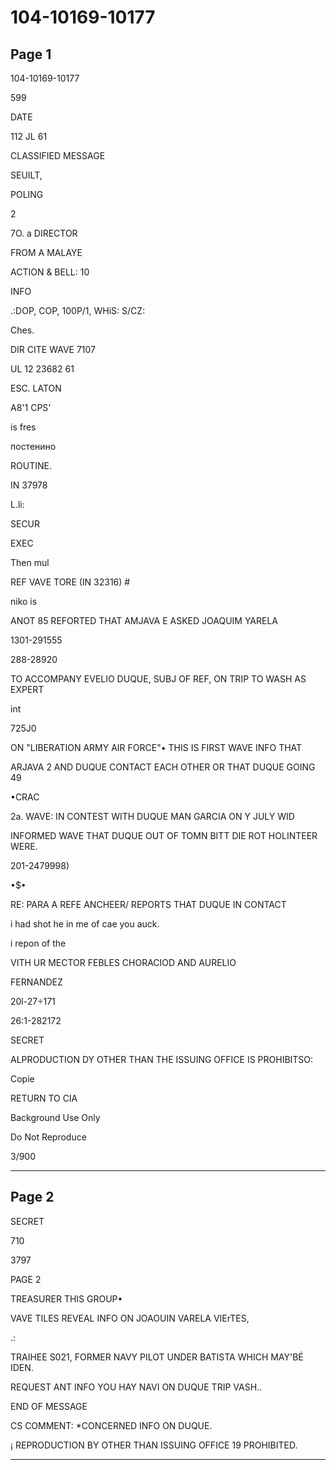 # 104-10169-10177

## Page 1

104-10169-10177

599

DATE

112 JL 61

CLASSIFIED MESSAGE

SEUILT,

POLING

2

7O. a DIRECTOR

FROM A MALAYE

ACTION & BELL: 10

INFO

.:DOP, COP, 100P/1, WHiS: S/CZ:

Ches.

DIR CITE WAVE 7107

UL 12 23682 61

ESC. LATON

A8'1 CPS'

is fres

постенино

ROUTINE.

IN 37978

L.li:

SECUR

EXEC

Then mul

REF VAVE TORE (IN 32316) #

niko is

ANOT 85 REFORTED THAT AMJAVA E ASKED JOAQUIM YARELA

1301-291555

288-28920

TO ACCOMPANY EVELIO DUQUE, SUBJ OF REF, ON TRIP TO WASH AS EXPERT

int

725J0

ON "LIBERATION ARMY AIR FORCE"• THIS IS FIRST WAVE INFO THAT

ARJAVA 2 AND DUQUE CONTACT EACH OTHER OR THAT DUQUE GOING 49

•CRAC

2a. WAVE: IN CONTEST WITH DUQUE MAN GARCIA ON Y JULY WID

INFORMED WAVE THAT DUQUE OUT OF TOMN BITT DIE ROT HOLINTEER WERE.

201-2479998)

•$•

RE: PARA A REFE ANCHEER/ REPORTS THAT DUQUE IN CONTACT

i had shot he in me of cae you auck.

i repon of the

VITH UR MECTOR FEBLES CHORACIOD AND AURELIO

FERNANDEZ

20l-27÷171

26:1-282172

SECRET

ALPRODUCTION DY OTHER THAN THE ISSUING OFFICE IS PROHIBITSO:

Copie

RETURN TO CIA

Background Use Only

Do Not Reproduce

3/900

---

## Page 2

SECRET

710

3797

PAGE 2

TREASURER THIS GROUP•

VAVE TILES REVEAL INFO ON JOAOUIN VARELA VIErTES,

.:

TRAIHEE S021, FORMER NAVY PILOT UNDER BATISTA WHICH MAY'BÉ IDEN.

REQUEST ANT INFO YOU HAY NAVI ON DUQUE TRIP VASH..

END OF MESSAGE

CS COMMENT: *CONCERNED INFO ON DUQUE.

¡ REPRODUCTION BY OTHER THAN ISSUING OFFICE 19 PROHIBITED.

---


